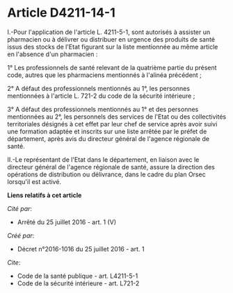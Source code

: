 # Article D4211-14-1

I.-Pour l'application de l'article L. 4211-5-1, sont autorisés à assister un pharmacien ou à délivrer ou distribuer en
urgence des produits de santé issus des stocks de l'Etat figurant sur la liste mentionnée au même article en l'absence d'un
pharmacien : 

1° Les professionnels de santé relevant de la quatrième partie du présent code, autres que les pharmaciens mentionnés à
l'alinéa précédent ; 

2° A défaut des professionnels mentionnés au 1°, les personnes mentionnées à l'article L. 721-2 du code de la sécurité
intérieure ; 

3° A défaut des professionnels mentionnés au 1° et des personnes mentionnées au 2°, les personnels des services de l'Etat ou
des collectivités territoriales désignés à cet effet par leur chef de service après avoir suivi une formation adaptée et
inscrits sur une liste arrêtée par le préfet de département, après avis du directeur général de l'agence régionale de santé. 

II.-Le représentant de l'Etat dans le département, en liaison avec le directeur général de l'agence régionale de santé,
assure la direction des opérations de distribution ou délivrance, dans le cadre du plan Orsec lorsqu'il est activé.

**Liens relatifs à cet article**

_Cité par_:

  - Arrêté du 25 juillet 2016 - art. 1 (V)

_Créé par_:

  - Décret n°2016-1016 du 25 juillet 2016 - art. 1

_Cite_:

  - Code de la santé publique - art. L4211-5-1
  - Code de la sécurité intérieure - art. L721-2
